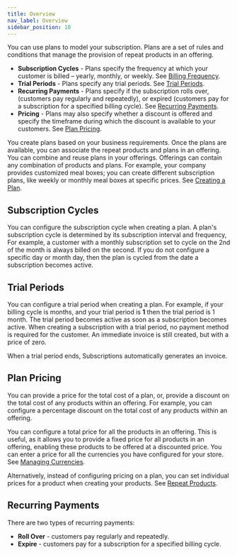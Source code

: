 ```yaml
---
title: Overview
nav_label: Overview
sidebar_position: 10
---
```


You can use plans to model your subscription. Plans are a set of rules and conditions that manage the provision of repeat products in an offering. 

- **Subscription Cycles** - Plans specify the frequency at which your customer is billed – yearly, monthly, or weekly. See [Billing Frequency](#billing-cycles).
- **Trial Periods** - Plans specify any trial periods. See [Trial Periods](#trial-periods).
- **Recurring Payments** - Plans specify if the subscription rolls over, (customers pay regularly and repeatedly), or expired (customers pay for a subscription for a specified billing cycle). See [Recurring Payments](#recurring-payments).
- **Pricing** - Plans may also specify whether a discount is offered and specify the timeframe during which the discount is available to your customers. See [Plan Pricing](#plan-pricing).
      
You create plans based on your business requirements. Once the plans are available, you can associate the repeat products and plans in an offering. You can combine and reuse plans in your offerings. Offerings can contain any combination of products and plans. For example, your company provides customized meal boxes; you can create different subscription plans, like weekly or monthly meal boxes at specific prices. See [Creating a Plan](#creating-a-plan).

## Subscription Cycles

You can configure the subscription cycle when creating a plan. A plan's subscription cycle is determined by its subscription interval and frequency, For example, a customer with a monthly subscription set to cycle on the 2nd of the month is always billed on the second. If you do not configure a specific day or month day, then the plan is cycled from the date a subscription becomes active.

## Trial Periods
      
You can configure a trial period when creating a plan. For example, if your billing cycle is months, and your trial period is **1** then the trial period is 1 month. The trial period becomes active as soon as a subscription becomes active. When creating a subscription with a trial period, no payment method is required for the customer. An immediate invoice is still created, but with a price of zero.
      
When a trial period ends, Subscriptions automatically generates an invoice.

## Plan Pricing

You can provide a price for the total cost of a plan, or, provide a discount on the total cost of any products within an offering. For example, you can configure a percentage discount on the total cost of any products within an offering.

You can configure a total price for all the products in an offering. This is useful, as it allows you to provide a fixed price for all products in an offering, enabling these products to be offered at a discounted price. You can enter a price for all the currencies you have configured for your store. See [Managing Currencies](/docs/pxm/currencies/manage-currencies).

Alternatively, instead of configuring pricing on a plan, you can set individual prices for a product when creating your products. See [Repeat Products](/docs/subscriptions/products/managing-products-cm).

## Recurring Payments

There are two types of recurring payments:

- **Roll Over** - customers pay regularly and repeatedly.
- **Expire** - customers pay for a subscription for a specified billing cycle.
